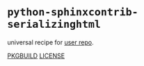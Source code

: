 # `python-sphinxcontrib-serializinghtml`

universal recipe for [user repo](../themartiancompany/ur).

[PKGBUILD](PKGBUILD)
[LICENSE](COPYING)
